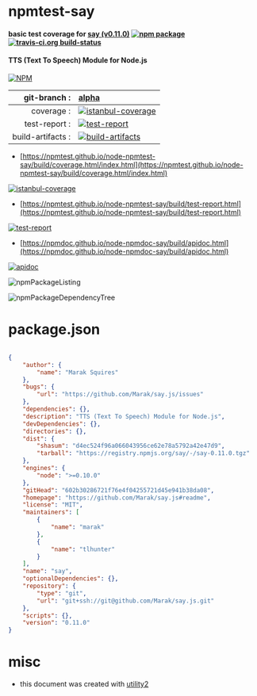 # npmtest-say

#### basic test coverage for  [say (v0.11.0)](https://github.com/Marak/say.js#readme)  [![npm package](https://img.shields.io/npm/v/npmtest-say.svg?style=flat-square)](https://www.npmjs.org/package/npmtest-say) [![travis-ci.org build-status](https://api.travis-ci.org/npmtest/node-npmtest-say.svg)](https://travis-ci.org/npmtest/node-npmtest-say)

#### TTS (Text To Speech) Module for Node.js

[![NPM](https://nodei.co/npm/say.png?downloads=true&downloadRank=true&stars=true)](https://www.npmjs.com/package/say)

| git-branch : | [alpha](https://github.com/npmtest/node-npmtest-say/tree/alpha)|
|--:|:--|
| coverage : | [![istanbul-coverage](https://npmtest.github.io/node-npmtest-say/build/coverage.badge.svg)](https://npmtest.github.io/node-npmtest-say/build/coverage.html/index.html)|
| test-report : | [![test-report](https://npmtest.github.io/node-npmtest-say/build/test-report.badge.svg)](https://npmtest.github.io/node-npmtest-say/build/test-report.html)|
| build-artifacts : | [![build-artifacts](https://npmtest.github.io/node-npmtest-say/glyphicons_144_folder_open.png)](https://github.com/npmtest/node-npmtest-say/tree/gh-pages/build)|

- [https://npmtest.github.io/node-npmtest-say/build/coverage.html/index.html](https://npmtest.github.io/node-npmtest-say/build/coverage.html/index.html)

[![istanbul-coverage](https://npmtest.github.io/node-npmtest-say/build/screenCapture.buildCi.browser.%252Ftmp%252Fbuild%252Fcoverage.lib.html.png)](https://npmtest.github.io/node-npmtest-say/build/coverage.html/index.html)

- [https://npmtest.github.io/node-npmtest-say/build/test-report.html](https://npmtest.github.io/node-npmtest-say/build/test-report.html)

[![test-report](https://npmtest.github.io/node-npmtest-say/build/screenCapture.buildCi.browser.%252Ftmp%252Fbuild%252Ftest-report.html.png)](https://npmtest.github.io/node-npmtest-say/build/test-report.html)

- [https://npmdoc.github.io/node-npmdoc-say/build/apidoc.html](https://npmdoc.github.io/node-npmdoc-say/build/apidoc.html)

[![apidoc](https://npmdoc.github.io/node-npmdoc-say/build/screenCapture.buildCi.browser.%252Ftmp%252Fbuild%252Fapidoc.html.png)](https://npmdoc.github.io/node-npmdoc-say/build/apidoc.html)

![npmPackageListing](https://npmtest.github.io/node-npmtest-say/build/screenCapture.npmPackageListing.svg)

![npmPackageDependencyTree](https://npmtest.github.io/node-npmtest-say/build/screenCapture.npmPackageDependencyTree.svg)



# package.json

```json

{
    "author": {
        "name": "Marak Squires"
    },
    "bugs": {
        "url": "https://github.com/Marak/say.js/issues"
    },
    "dependencies": {},
    "description": "TTS (Text To Speech) Module for Node.js",
    "devDependencies": {},
    "directories": {},
    "dist": {
        "shasum": "d4ec524f96a066043956ce62e78a5792a42e47d9",
        "tarball": "https://registry.npmjs.org/say/-/say-0.11.0.tgz"
    },
    "engines": {
        "node": ">=0.10.0"
    },
    "gitHead": "602b30286721f76e4f04255721d45e941b38da08",
    "homepage": "https://github.com/Marak/say.js#readme",
    "license": "MIT",
    "maintainers": [
        {
            "name": "marak"
        },
        {
            "name": "tlhunter"
        }
    ],
    "name": "say",
    "optionalDependencies": {},
    "repository": {
        "type": "git",
        "url": "git+ssh://git@github.com/Marak/say.js.git"
    },
    "scripts": {},
    "version": "0.11.0"
}
```



# misc
- this document was created with [utility2](https://github.com/kaizhu256/node-utility2)
